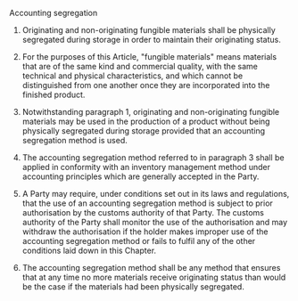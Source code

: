 Accounting segregation


1. Originating and non-originating fungible materials shall be physically segregated during storage in order to maintain their originating status.

2. For the purposes of this Article, "fungible materials" means materials that are of the same kind and commercial quality, with the same technical and physical characteristics, and which cannot be distinguished from one another once they are incorporated into the finished product.

3. Notwithstanding paragraph 1, originating and non-originating fungible materials may be used in the production of a product without being physically segregated during storage provided that an accounting segregation method is used.

4. The accounting segregation method referred to in paragraph 3 shall be applied in conformity with an inventory management method under accounting principles which are generally accepted in the Party.
 
5. A Party may require, under conditions set out in its laws and regulations, that the use of an accounting segregation method is subject to prior authorisation by the customs authority of that Party. The customs authority of the Party shall monitor the use of the authorisation and may withdraw the authorisation if the holder makes improper use of the accounting segregation method or fails to fulfil any of the other conditions laid down in this Chapter.

6. The accounting segregation method shall be any method that ensures that at any time no more materials receive originating status than would be the case if the materials had been physically segregated.
